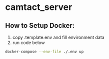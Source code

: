 # camtact_server

## How to Setup Docker:

1. copy .template.env and fill environment data
2. run code below

```bash
docker-compose --env-file ./.env up
```
